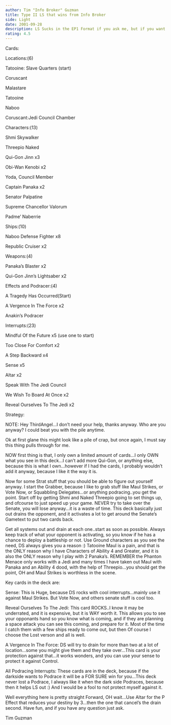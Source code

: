 ```yaml
---
author: Tim "Info Broker" Guzman
title: Type II LS that wins from Info Broker
side: Light
date: 2001-09-28
description: LS Sucks in the EP1 Format if you ask me, but if you want something that wins without Podracing..which I hate Podracing...then go with this.
rating: 4.5
---
```

Cards: 

Locations:(6)
Tatooine: Slave Quarters (start)
Coruscant
Malastare
Tatooine
Naboo
Coruscant:Jedi Council Chamber

Characters:(13)
Shmi Skywalker
Threepio Naked
Qui-Gon Jinn x3
Obi-Wan Kenobi x2
Yoda, Council Member
Captain Panaka x2
Senator Palpatine
Supreme Chancellor Valorum
Padme’ Naberrie

Ships:(10)
Naboo Defense Fighter x8
Republic Cruiser x2

Weapons:(4)
Panaka’s Blaster x2
Qui-Gon Jinn’s Lightsaber x2

Effects and Podracer:(4)
A Tragedy Has Occurred(Start)
A Vergence In The Force x2
Anakin’s Podracer

Interrupts:(23)
Mindful Of the Future x5 (use one to start)
Too Close For Comfort x2
A Step Backward x4
Sense x5
Altar x2
Speak With The Jedi Council 
We Wish To Board At Once x2
Reveal Ourselves To The Jedi x2



Strategy: 

NOTE: Hey ThirdAngel...I don’t need your help, thanks anyway.  Who are you anyway?  I could beat you with the pile anytime.


Ok at first glane this might look like a pile of crap, but once again, I must say this thing pulls through for me.

NOW first thing is that, I only own a limited amount of cards...I only OWN what you see in this deck...I can’t add more Qui-Gon, or anything else, because this is what I own...however if I had the cards, I probably wouldn’t add it anyway, because I like it the way it is.

Now for some Strat stuff that you should be able to figure out yourself anyway.  I start the Grabber, because I like to grab stuff like Maul Strikes, or Vote Now, or Squabbling Delegates...or anything podracing..you get the point.  Start off by getting Shmi and Naked Threepio going to set things up, and ofcourse to just speed up your game.  NEVER try to take over the Senate, you will lose anyway...it is a waste of time.  This deck basically just out drains the opponent, and it activates a lot to get around the Senate’s Gametext to put two cards back.

Get all systems out and drain at each one..start as soon as possible. Always keep track of what your opponent is activating, so you know if he has a chance to deploy a battleship or not. Use Ground characters as you see the need, DS always gives you a reason :)  Tatooine Maul is a pain, and that is the ONLY reason why I have Characters of Ability 4 and Greater, and it is also the ONLY reason why I play with 2 Panaka’s.  REMEMBER the Phanton Menace only works with a Jedi and many times I have taken out Maul with Panaka and an Ability 4 dood, with the help of Threepio...you should get the point, OH and Maul Strikes is worthless in the scene.

Key cards in the deck are:
Sense: This is Huge, because DS rocks with cool interrupts...mainly use it against Maul Strikes. But Vote Now, and others senate stuff is cool too.

Reveal Ourselves To The Jedi: This card ROCKS..I know it may be underrated, and it is expensive, but it is WAY worth it.  This allows you to see your opponants hand so you know what is coming, and if they are planning a space attack you can see this coming, and prepare for it.  Most of the time I catch them with a few ships ready to come out, but then Of course I choose the Lost verson and all is well.

A Vergence In The Force: DS will try to drain for more than two at a lot of location...some you might give them and they take over...This card is your protection against that...it works wonders, and you can use your sense to protect it against Control.

All Podracing Interrupts: These cards are in the deck, because if the darkside wants to Podrace it will be a FOR SURE win for you...This deck never lost a Podrace, I always like it when the dark side Podraces, because then it helps LS out :)  And I would be a fool to not protect myself against it.

Well everything here is pretty straight Forward, OH wait...Use Altar for the P Effect that reduces your destiny by 3...then the one that cancel’s the drain second.  Have fun, and if you have any question just ask.

Tim Guzman  